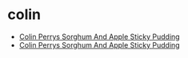# colin

 * [Colin Perrys Sorghum And Apple Sticky Pudding](../../index/c/colin-perrys-sorghum-and-apple-sticky-pudding.json)
 * [Colin Perrys Sorghum And Apple Sticky Pudding](../../index/c/colin-perrys-sorghum-and-apple-sticky-pudding.json)
